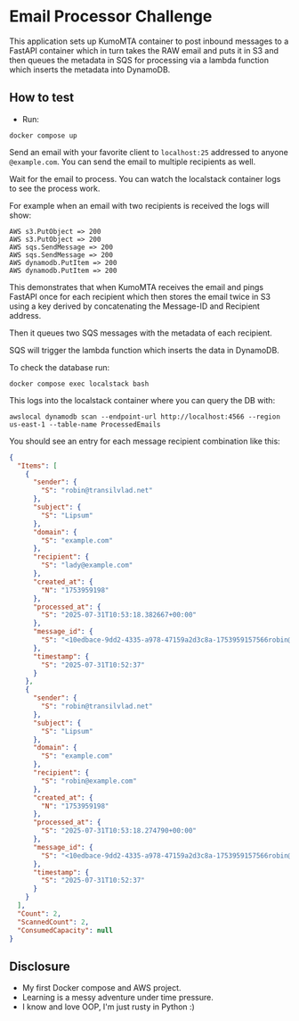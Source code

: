 Email Processor Challenge
==

This application sets up KumoMTA container to post inbound messages to a FastAPI container
which in turn takes the RAW email and puts it in S3 and then queues the metadata in SQS for processing
via a lambda function which inserts the metadata into DynamoDB.

How to test
--

- Run:
```commandline
docker compose up
```

Send an email with your favorite client to `localhost:25` addressed to anyone `@example.com`.
You can send the email to multiple recipients as well.

Wait for the email to process. You can watch the localstack container logs to see the process work.

For example when an email with two recipients is received the logs will show:

```pycon
AWS s3.PutObject => 200
AWS s3.PutObject => 200
AWS sqs.SendMessage => 200
AWS sqs.SendMessage => 200
AWS dynamodb.PutItem => 200
AWS dynamodb.PutItem => 200
```

This demonstrates that when KumoMTA receives the email and pings FastAPI once for each recipient
which then stores the email twice in S3 using a key derived by concatenating the Message-ID and Recipient address.

Then it queues two SQS messages with the metadata of each recipient.

SQS will trigger the lambda function which inserts the data in DynamoDB.

To check the database run:
```commandline
docker compose exec localstack bash
```

This logs into the localstack container where you can query the DB with:
```commandline
awslocal dynamodb scan --endpoint-url http://localhost:4566 --region us-east-1 --table-name ProcessedEmails
```

You should see an entry for each message recipient combination like this:

```json
{
  "Items": [
    {
      "sender": {
        "S": "robin@transilvlad.net"
      },
      "subject": {
        "S": "Lipsum"
      },
      "domain": {
        "S": "example.com"
      },
      "recipient": {
        "S": "lady@example.com"
      },
      "created_at": {
        "N": "1753959198"
      },
      "processed_at": {
        "S": "2025-07-31T10:53:18.382667+00:00"
      },
      "message_id": {
        "S": "<10edbace-9dd2-4335-a978-47159a2d3c8a-1753959157566robin@transilvlad.net>"
      },
      "timestamp": {
        "S": "2025-07-31T10:52:37"
      }
    },
    {
      "sender": {
        "S": "robin@transilvlad.net"
      },
      "subject": {
        "S": "Lipsum"
      },
      "domain": {
        "S": "example.com"
      },
      "recipient": {
        "S": "robin@example.com"
      },
      "created_at": {
        "N": "1753959198"
      },
      "processed_at": {
        "S": "2025-07-31T10:53:18.274790+00:00"
      },
      "message_id": {
        "S": "<10edbace-9dd2-4335-a978-47159a2d3c8a-1753959157566robin@transilvlad.net>"
      },
      "timestamp": {
        "S": "2025-07-31T10:52:37"
      }
    }
  ],
  "Count": 2,
  "ScannedCount": 2,
  "ConsumedCapacity": null
}
```

Disclosure
--

- My first Docker compose and AWS project.
- Learning is a messy adventure under time pressure.
- I know and love OOP, I'm just rusty in Python :)
